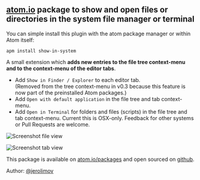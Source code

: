 ## [atom.io](http://atom.io) package to show and open files or directories in the system file manager or terminal

You can simple install this plugin with the atom package manager or within Atom itself:

    apm install show-in-system

A small extension which **adds new entries to the file tree context-menu and
to the context-menu of the editor tabs**.

* Add `Show in Finder / Explorer` to each editor tab.  
  (Removed from the tree context-menu in v0.3 because this feature is now part of the preinstalled Atom packages.)
* Add `Open with default application` in the file tree and tab context-menu.
* Add `Open in Terminal` for folders and files (scripts) in the file tree and tab context-menu. Current this is OSX-only. Feedback for other systems or Pull Requests are welcome.

![Screenshot file view](https://github.com/jerolimov/atom-show-in-system/raw/master/screenshot-file-view.png)

![Screenshot tab view](https://github.com/jerolimov/atom-show-in-system/raw/master/screenshot-tab-view.png)

This package is available on [atom.io/packages](https://atom.io/packages/show-in-system) and open sourced on [github](https://github.com/jerolimov/atom-show-in-system).

Author: [@jerolimov](https://twitter.com/jerolimov)
